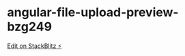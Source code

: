 # angular-file-upload-preview-bzg249

[Edit on StackBlitz ⚡️](https://stackblitz.com/edit/angular-file-upload-preview-bzg249)